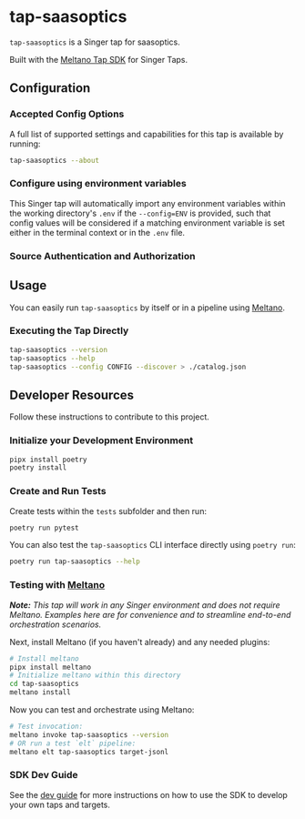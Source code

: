 # tap-saasoptics

`tap-saasoptics` is a Singer tap for saasoptics.

Built with the [Meltano Tap SDK](https://sdk.meltano.com) for Singer Taps.

<!--

Developer TODO: Update the below as needed to correctly describe the install procedure. For instance, if you do not have a PyPi repo, or if you want users to directly install from your git repo, you can modify this step as appropriate.

## Installation

Install from PyPi:

```bash
pipx install tap-saasoptics
```

Install from GitHub:

```bash
pipx install git+https://github.com/ORG_NAME/tap-saasoptics.git@main
```

-->

## Configuration

### Accepted Config Options

<!--
Developer TODO: Provide a list of config options accepted by the tap.

This section can be created by copy-pasting the CLI output from:

```
tap-saasoptics --about --format=markdown
```
-->

A full list of supported settings and capabilities for this
tap is available by running:

```bash
tap-saasoptics --about
```

### Configure using environment variables

This Singer tap will automatically import any environment variables within the working directory's
`.env` if the `--config=ENV` is provided, such that config values will be considered if a matching
environment variable is set either in the terminal context or in the `.env` file.

### Source Authentication and Authorization

<!--
Developer TODO: If your tap requires special access on the source system, or any special authentication requirements, provide those here.
-->

## Usage

You can easily run `tap-saasoptics` by itself or in a pipeline using [Meltano](https://meltano.com/).

### Executing the Tap Directly

```bash
tap-saasoptics --version
tap-saasoptics --help
tap-saasoptics --config CONFIG --discover > ./catalog.json
```

## Developer Resources

Follow these instructions to contribute to this project.

### Initialize your Development Environment

```bash
pipx install poetry
poetry install
```

### Create and Run Tests

Create tests within the `tests` subfolder and
  then run:

```bash
poetry run pytest
```

You can also test the `tap-saasoptics` CLI interface directly using `poetry run`:

```bash
poetry run tap-saasoptics --help
```

### Testing with [Meltano](https://www.meltano.com)

_**Note:** This tap will work in any Singer environment and does not require Meltano.
Examples here are for convenience and to streamline end-to-end orchestration scenarios._

<!--
Developer TODO:
Your project comes with a custom `meltano.yml` project file already created. Open the `meltano.yml` and follow any "TODO" items listed in
the file.
-->

Next, install Meltano (if you haven't already) and any needed plugins:

```bash
# Install meltano
pipx install meltano
# Initialize meltano within this directory
cd tap-saasoptics
meltano install
```

Now you can test and orchestrate using Meltano:

```bash
# Test invocation:
meltano invoke tap-saasoptics --version
# OR run a test `elt` pipeline:
meltano elt tap-saasoptics target-jsonl
```

### SDK Dev Guide

See the [dev guide](https://sdk.meltano.com/en/latest/dev_guide.html) for more instructions on how to use the SDK to
develop your own taps and targets.
